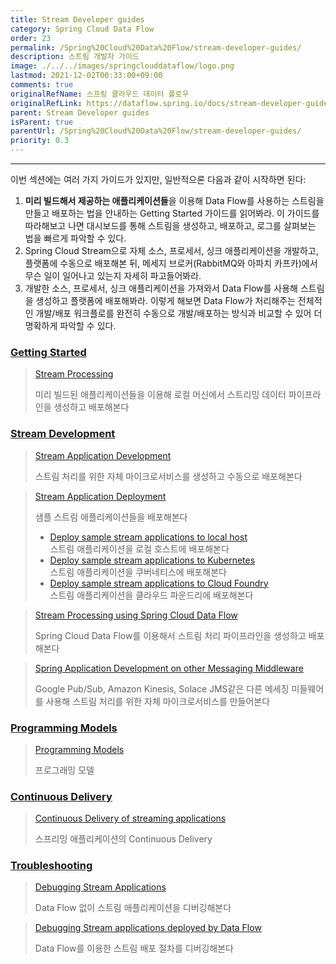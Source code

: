 ```yaml
---
title: Stream Developer guides
category: Spring Cloud Data Flow
order: 23
permalink: /Spring%20Cloud%20Data%20Flow/stream-developer-guides/
description: 스트림 개발자 가이드
image: ./../../images/springclouddataflow/logo.png
lastmod: 2021-12-02T00:33:00+09:00
comments: true
originalRefName: 스프링 클라우드 데이터 플로우
originalRefLink: https://dataflow.spring.io/docs/stream-developer-guides/
parent: Stream Developer guides
isParent: true
parentUrl: /Spring%20Cloud%20Data%20Flow/stream-developer-guides/
priority: 0.3
---
```


---

이번 섹션에는 여러 가지 가이드가 있지만, 일반적으론 다음과 같이 시작하면 된다:

1. **미리 빌드해서 제공하는 애플리케이션들**을 이용해 Data Flow를 사용하는 스트림을 만들고 배포하는 법을 안내하는 Getting Started 가이드를 읽어봐라. 이 가이드를 따라해보고 나면 대시보드를 통해 스트림을 생성하고, 배포하고, 로그를 살펴보는 법을 빠르게 파악할 수 있다.
2. Spring Cloud Stream으로 자체 소스, 프로세서, 싱크 애플리케이션을 개발하고, 플랫폼에 수동으로 배포해본 뒤, 메세지 브로커(RabbitMQ와 아파치 카프카)에서 무슨 일이 일어나고 있는지 자세히 파고들어봐라.
3. 개발한 소스, 프로세서, 싱크 애플리케이션을 가져와서 Data Flow를 사용해 스트림을 생성하고 플랫폼에 배포해봐라. 이렇게 해보면 Data Flow가 처리해주는 전체적인 개발/배포 워크플로를 완전히 수동으로 개발/배포하는 방식과 비교할 수 있어 더 명확하게 파악할 수 있다.

### [Getting Started](../stream-developer-guides.getting-started)

> [Stream Processing](../stream-developer-guides.getting-started.stream-processing)
> 
> 미리 빌드된 애플리케이션들을 이용해 로컬 머신에서 스트리밍 데이터 파이프라인을 생성하고 배포해본다

### [Stream Development](../stream-developer-guides.stream-development)

> [Stream Application Development](../stream-developer-guides.stream-development.stream-application-development)
>
> 스트림 처리를 위한 자체 마이크로서비스를 생성하고 수동으로 배포해본다

> [Stream Application Deployment](../stream-developer-guides.stream-development.stream-application-deployment)
>
> 샘플 스트림 애플리케이션들을 배포해본다
> 
> - [Deploy sample stream applications to local host](../stream-developer-guides.stream-development.stream-application-deployment.local)<br>스트림 애플리케이션을 로컬 호스트에 배포해본다
> - [Deploy sample stream applications to Kubernetes](../stream-developer-guides.stream-development.stream-application-deployment.kubernetes)<br>스트림 애플리케이션을 쿠버네티스에 배포해본다
>- [Deploy sample stream applications to Cloud Foundry](../stream-developer-guides.stream-development.stream-application-deployment.cloud-foundry)<br>스트림 애플리케이션을 클라우드 파운드리에 배포해본다

> [Stream Processing using Spring Cloud Data Flow](../stream-developer-guides.stream-development.stream-processing)
>
> Spring Cloud Data Flow를 이용해서 스트림 처리 파이프라인을 생성하고 배포해본다

> [Spring Application Development on other Messaging Middleware](../stream-developer-guides.stream-development.stream-other-binders)
>
> Google Pub/Sub, Amazon Kinesis, Solace JMS같은 다른 메세징 미들웨어를 사용해 스트림 처리를 위한 자체 마이크로서비스를 만들어본다

### [Programming Models](../stream-developer-guides.programming-models)

> [Programming Models](../stream-developer-guides.programming-models)
> 
> 프로그래밍 모델

### [Continuous Delivery](../stream-developer-guides.continuous-delivery/)

> [Continuous Delivery of streaming applications](../stream-developer-guides.continuous-delivery.streaming-applications)
>
> 스프리밍 애플리케이션의 Continuous Delivery

### [Troubleshooting](../stream-developer-guides.troubleshooting)

> [Debugging Stream Applications](../stream-developer-guides.troubleshooting.debugging-stream-applications)
> 
> Data Flow 없이 스트림 애플리케이션을 디버깅해본다

> [Debugging Stream applications deployed by Data Flow](../stream-developer-guides.troubleshooting.debugging-stream-applications-in-data-flow)
> 
> Data Flow를 이용한 스트림 배포 절차를 디버깅해본다